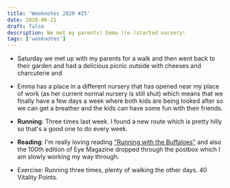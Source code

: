 ```yaml
---
title: 'Weeknotes 2020 #25'
date: 2020-06-21
draft: false
description: We met my parents! Emma (re-)started nursery!
tags: ['weeknotes']
---
```


-   Saturday we met up with my parents for a walk and then went back to their garden and had a delicious picnic outside with cheeses and charcuterie and

-   Emma has a place in a different nursery that has opened near my place of work (as her current normal nursery is still shut) which means that we finally have a few days a week where both kids are being looked after so we can get a breather and the kids can have some fun with their friends.

-   **Running**: Three times last week. I found a new route which is pretty hilly so that's a good one to do every week.

-   **Reading**: I'm really loving reading ["Running with the Buffaloes"](https://www.amazon.co.uk/dp/B004HD49Q2/ref=pe_385721_48721101_TE_M1DP) and also the 100th edition of Eye Magazine dropped through the postbox which I am slowly working my way through.

-   Exercise: Running three times, plenty of walking the other days. 40 Vitality Points.
